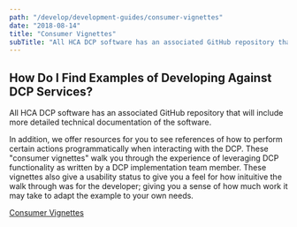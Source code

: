 ```yaml
---
path: "/develop/development-guides/consumer-vignettes"
date: "2018-08-14"
title: "Consumer Vignettes"
subTitle: "All HCA DCP software has an associated GitHub repository that will include more detailed technical documentation of the software."
---
```


## How Do I Find Examples of Developing Against DCP Services?

All HCA DCP software has an associated GitHub repository that will include more detailed technical documentation of the software.   

In addition, we offer resources for you to see references of how to perform certain actions programmatically when interacting with the DCP. These "consumer vignettes" walk you through the experience of leveraging DCP functionality as written by a DCP implementation team member. These vignettes also give a usability status to give you a feel for how inituitive the walk through was for the developer; giving you a sense of how much work it may take to adapt the example to your own needs.

[Consumer Vignettes](https://github.com/HumanCellAtlas/data-consumer-vignettes)
